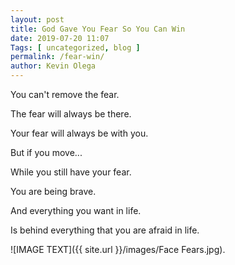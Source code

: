 ```yaml
--- 
layout: post 
title: God Gave You Fear So You Can Win
date: 2019-07-20 11:07
Tags: [ uncategorized, blog ]
permalink: /fear-win/ 
author: Kevin Olega 
--- 
```

You can't remove the fear.

The fear will always be there.

Your fear will always be with you.

But if you move...

While you still have your fear.

You are being brave.

And everything you want in life.

Is behind everything that you are afraid in life.

![IMAGE TEXT]({{ site.url }}/images/Face Fears.jpg).